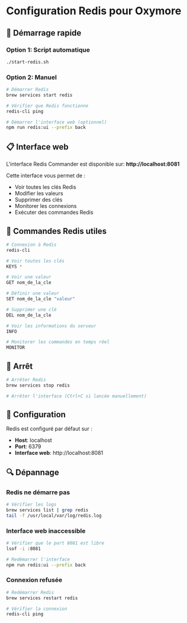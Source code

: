 # Configuration Redis pour Oxymore

## 🚀 Démarrage rapide

### Option 1: Script automatique
```bash
./start-redis.sh
```

### Option 2: Manuel
```bash
# Démarrer Redis
brew services start redis

# Vérifier que Redis fonctionne
redis-cli ping

# Démarrer l'interface web (optionnel)
npm run redis:ui --prefix back
```

## 📋 Interface web

L'interface Redis Commander est disponible sur: **http://localhost:8081**

Cette interface vous permet de :
- Voir toutes les clés Redis
- Modifier les valeurs
- Supprimer des clés
- Monitorer les connexions
- Exécuter des commandes Redis

## 🔧 Commandes Redis utiles

```bash
# Connexion à Redis
redis-cli

# Voir toutes les clés
KEYS *

# Voir une valeur
GET nom_de_la_cle

# Définir une valeur
SET nom_de_la_cle "valeur"

# Supprimer une clé
DEL nom_de_la_cle

# Voir les informations du serveur
INFO

# Monitorer les commandes en temps réel
MONITOR
```

## 🛑 Arrêt

```bash
# Arrêter Redis
brew services stop redis

# Arrêter l'interface (Ctrl+C si lancée manuellement)
```

## 📁 Configuration

Redis est configuré par défaut sur :
- **Host**: localhost
- **Port**: 6379
- **Interface web**: http://localhost:8081

## 🔍 Dépannage

### Redis ne démarre pas
```bash
# Vérifier les logs
brew services list | grep redis
tail -f /usr/local/var/log/redis.log
```

### Interface web inaccessible
```bash
# Vérifier que le port 8081 est libre
lsof -i :8081

# Redémarrer l'interface
npm run redis:ui --prefix back
```

### Connexion refusée
```bash
# Redémarrer Redis
brew services restart redis

# Vérifier la connexion
redis-cli ping
``` 